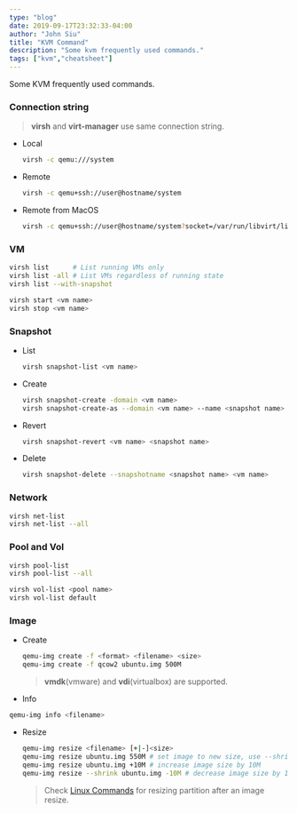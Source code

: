 ```yaml
---
type: "blog"
date: 2019-09-17T23:32:33-04:00
author: "John Siu"
title: "KVM Command"
description: "Some kvm frequently used commands."
tags: ["kvm","cheatsheet"]
---
```

Some KVM frequently used commands.
<!--more-->

### Connection string

> __virsh__ and __virt-manager__ use same connection string.

- Local

  ```sh
  virsh -c qemu:///system
  ```

- Remote

  ```sh
  virsh -c qemu+ssh://user@hostname/system
  ```

- Remote from MacOS

  ```sh
  virsh -c qemu+ssh://user@hostname/system?socket=/var/run/libvirt/libvirt-sock
  ```

### VM

```sh
virsh list      # List running VMs only
virsh list -all # List VMs regardless of running state
virsh list --with-snapshot

virsh start <vm name>
virsh stop <vm name>
```

### Snapshot

- List

  ```sh
  virsh snapshot-list <vm name>
  ```

- Create

  ```sh
  virsh snapshot-create -domain <vm name>
  virsh snapshot-create-as --domain <vm name> --name <snapshot name>
  ```

- Revert

  ```sh
  virsh snapshot-revert <vm name> <snapshot name>
  ```

- Delete

  ```sh
  virsh snapshot-delete --snapshotname <snapshot name> <vm name>
  ```

### Network

```sh
virsh net-list
virsh net-list --all
```

### Pool and Vol

```sh
virsh pool-list
virsh pool-list --all

virsh vol-list <pool name>
virsh vol-list default
```

### Image

- Create

  ```sh
  qemu-img create -f <format> <filename> <size>
  qemu-img create -f qcow2 ubuntu.img 500M
  ```

  > __vmdk__(vmware) and __vdi__(virtualbox) are supported.

- Info

```sh
qemu-img info <filename>
```

- Resize

  ```sh
  qemu-img resize <filename> [+|-]<size>
  qemu-img resize ubuntu.img 550M # set image to new size, use --shrink if new size is smaller
  qemu-img resize ubuntu.img +10M # increase image size by 10M
  qemu-img resize --shrink ubuntu.img -10M # decrease image size by 10M
  ```

  > Check [Linux Commands](/blog/linux-cmd/#resize-filesystem) for resizing partition after an image resize.
